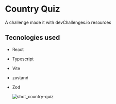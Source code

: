 # Country Quiz

A challenge made it with devChallenges.io resources

## Tecnologies used
+ React
+ Typescript
+ Vite
+ zustand
+ Zod

  ![shot_country-quiz](https://github.com/alexdroyed/country-quiz/assets/57414081/906e2dcc-e82f-4866-9f3c-b5cce5a0e406)
